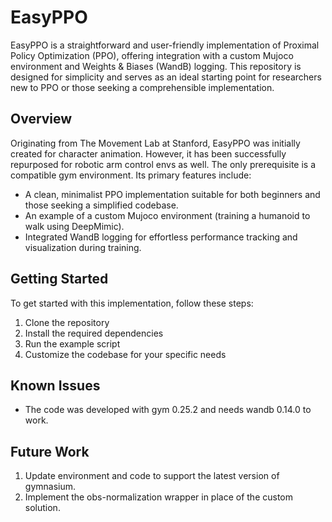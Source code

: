 # EasyPPO
EasyPPO is a straightforward and user-friendly implementation of Proximal Policy Optimization (PPO), offering integration with a custom Mujoco environment and Weights & Biases (WandB) logging. This repository is designed for simplicity and serves as an ideal starting point for researchers new to PPO or those seeking a comprehensible implementation.

## Overview
Originating from The Movement Lab at Stanford, EasyPPO was initially created for character animation. However, it has been successfully repurposed for robotic arm control envs as well. The only prerequisite is a compatible gym environment. Its primary features include:

* A clean, minimalist PPO implementation suitable for both beginners and those seeking a simplified codebase.
* An example of a custom Mujoco environment (training a humanoid to walk using DeepMimic). 
* Integrated WandB logging for effortless performance tracking and visualization during training.

## Getting Started
To get started with this implementation, follow these steps:
1. Clone the repository
2. Install the required dependencies
3. Run the example script
4. Customize the codebase for your specific needs

## Known Issues
* The code was developed with gym 0.25.2 and needs wandb 0.14.0 to work. 

## Future Work 
1. Update environment and code to support the latest version of gymnasium.
2. Implement the obs-normalization wrapper in place of the custom solution.
